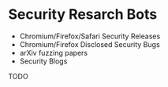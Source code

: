 # Security Resarch Bots

- Chromium/Firefox/Safari Security Releases
- Chromium/Firefox Disclosed Security Bugs
- arXiv fuzzing papers
- Security Blogs

TODO
